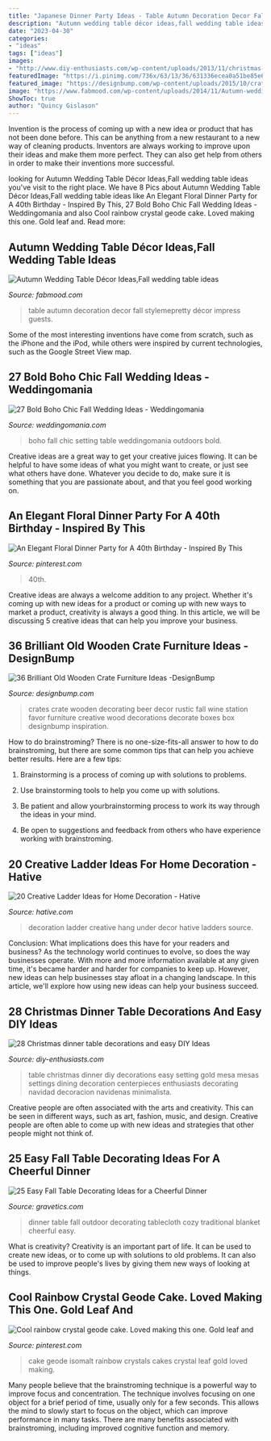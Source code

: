 ```yaml
---
title: "Japanese Dinner Party Ideas - Table Autumn Decoration Decor Fall Stylemepretty Décor Impress Guests"
description: "Autumn wedding table décor ideas,fall wedding table ideas"
date: "2023-04-30"
categories:
- "ideas"
tags: ["ideas"]
images:
- "http://www.diy-enthusiasts.com/wp-content/uploads/2013/11/christmas-dinner-table-setting-minimalistic-gold-red-e1415992811803.jpg"
featuredImage: "https://i.pinimg.com/736x/63/13/36/631336ecea0a51be85e6797ff8a98dbc.jpg"
featured_image: "https://designbump.com/wp-content/uploads/2015/10/crate09.jpg"
image: "https://www.fabmood.com/wp-content/uploads/2014/11/Autumn-wedding-table-decoration-ideas2.jpg"
ShowToc: true
author: "Quincy Gislason"
---
```



Invention is the process of coming up with a new idea or product that has not been done before. This can be anything from a new restaurant to a new way of cleaning products. Inventors are always working to improve upon their ideas and make them more perfect. They can also get help from others in order to make their inventions more successful.

	

		
looking for Autumn Wedding Table Décor Ideas,Fall wedding table ideas you've visit to the right place. We have 8 Pics about Autumn Wedding Table Décor Ideas,Fall wedding table ideas like An Elegant Floral Dinner Party for A 40th Birthday - Inspired By This, 27 Bold Boho Chic Fall Wedding Ideas - Weddingomania and also Cool rainbow crystal geode cake. Loved making this one. Gold leaf and. Read more:
		
    
## Autumn Wedding Table Décor Ideas,Fall Wedding Table Ideas

<img loading=lazy src="https://www.fabmood.com/wp-content/uploads/2014/11/Autumn-wedding-table-decoration-ideas2.jpg" onerror="this.onerror=null;this.src='https://tse4.mm.bing.net/th?id=OIP._m6A7H48PbX4lrHnCsUb1AHaLH&amp;pid=15.1';" alt="Autumn Wedding Table Décor Ideas,Fall wedding table ideas">

_Source: fabmood.com_

>table autumn decoration decor fall stylemepretty décor impress guests. 

	

Some of the most interesting inventions have come from scratch, such as the iPhone and the iPod, while others were inspired by current technologies, such as the Google Street View map.

    
## 27 Bold Boho Chic Fall Wedding Ideas - Weddingomania

<img loading=lazy src="https://i.weddingomania.com/2016/06/22-fall-boho-chic-wedding-table-setting.jpg" onerror="this.onerror=null;this.src='https://tse1.mm.bing.net/th?id=OIP.FDld658qi0cVsJgT2bHCMwHaLH&amp;pid=15.1';" alt="27 Bold Boho Chic Fall Wedding Ideas - Weddingomania">

_Source: weddingomania.com_

>boho fall chic setting table weddingomania outdoors bold. 

	

Creative ideas are a great way to get your creative juices flowing. It can be helpful to have some ideas of what you might want to create, or just see what others have done. Whatever you decide to do, make sure it is something that you are passionate about, and that you feel good working on.

    
## An Elegant Floral Dinner Party For A 40th Birthday - Inspired By This

<img loading=lazy src="https://i.pinimg.com/736x/63/13/36/631336ecea0a51be85e6797ff8a98dbc.jpg" onerror="this.onerror=null;this.src='https://tse4.mm.bing.net/th?id=OIP.lkNo4beu6yOpqBy28ZCQwgHaKH&amp;pid=15.1';" alt="An Elegant Floral Dinner Party for A 40th Birthday - Inspired By This">

_Source: pinterest.com_

>40th. 

	

Creative ideas are always a welcome addition to any project. Whether it's coming up with new ideas for a product or coming up with new ways to market a product, creativity is always a good thing. In this article, we will be discussing 5 creative ideas that can help you improve your business.

    
## 36 Brilliant Old Wooden Crate Furniture Ideas -DesignBump

<img loading=lazy src="https://designbump.com/wp-content/uploads/2015/10/crate09.jpg" onerror="this.onerror=null;this.src='https://tse3.mm.bing.net/th?id=OIP.ywL7SreYT2_Rk7nFWorIXAHaLH&amp;pid=15.1';" alt="36 Brilliant Old Wooden Crate Furniture Ideas -DesignBump">

_Source: designbump.com_

>crates crate wooden decorating beer decor rustic fall wine station favor furniture creative wood decorations decorate boxes box designbump inspiration. 

	

How to do brainstroming?
There is no one-size-fits-all answer to how to do brainstroming, but there are some common tips that can help you achieve better results. Here are a few tips:
1. Brainstorming is a process of coming up with solutions to problems.

2. Use brainstorming tools to help you come up with solutions.

3. Be patient and allow yourbrainstorming process to work its way through the ideas in your mind.

4. Be open to suggestions and feedback from others who have experience working with brainstroming.

    
## 20 Creative Ladder Ideas For Home Decoration - Hative

<img loading=lazy src="https://hative.com/wp-content/uploads/2014/06/ladder-decor-ideas/20-ladder-decor-ideas.jpg" onerror="this.onerror=null;this.src='https://tse2.mm.bing.net/th?id=OIP.DnWg652kQc8FWCIogHUlCgHaLI&amp;pid=15.1';" alt="20 Creative Ladder Ideas for Home Decoration - Hative">

_Source: hative.com_

>decoration ladder creative hang under decor hative ladders source. 

	

Conclusion: What implications does this have for your readers and business?
As the technology world continues to evolve, so does the way businesses operate. With more and more information available at any given time, it's became harder and harder for companies to keep up. However, new ideas can help businesses stay afloat in a changing landscape. In this article, we'll explore how using new ideas can help your business succeed.

    
## 28 Christmas Dinner Table Decorations And Easy DIY Ideas

<img loading=lazy src="http://www.diy-enthusiasts.com/wp-content/uploads/2013/11/christmas-dinner-table-setting-minimalistic-gold-red-e1415992811803.jpg" onerror="this.onerror=null;this.src='https://tse4.mm.bing.net/th?id=OIP.5o1Ma-rgJWKDjJl3R9WTNAHaKj&amp;pid=15.1';" alt="28 Christmas dinner table decorations and easy DIY Ideas">

_Source: diy-enthusiasts.com_

>table christmas dinner diy decorations easy setting gold mesa mesas settings dining decoration centerpieces enthusiasts decorating navidad decoracion navidenas minimalista. 

	

Creative people are often associated with the arts and creativity. This can be seen in different ways, such as art, fashion, music, and design. Creative people are often able to come up with new ideas and strategies that other people might not think of.

    
## 25 Easy Fall Table Decorating Ideas For A Cheerful Dinner

<img loading=lazy src="http://www.gravetics.com/wp-content/uploads/2017/10/Plad-blanket-instead-of-a-traditional-tablecloth-to-cozy-up-your-outdoor-dinner.jpg" onerror="this.onerror=null;this.src='https://tse2.mm.bing.net/th?id=OIP.IRqqrM2uUz0OwPBYfTYj0wHaJQ&amp;pid=15.1';" alt="25 Easy Fall Table Decorating Ideas for a Cheerful Dinner">

_Source: gravetics.com_

>dinner table fall outdoor decorating tablecloth cozy traditional blanket cheerful easy. 

	

What is creativity?
Creativity is an important part of life. It can be used to create new ideas, or to come up with solutions to old problems. It can also be used to improve people's lives by giving them new ways of looking at things.

    
## Cool Rainbow Crystal Geode Cake. Loved Making This One. Gold Leaf And

<img loading=lazy src="https://i.pinimg.com/736x/0c/b0/e6/0cb0e66ce02629dd129742735286adcb.jpg" onerror="this.onerror=null;this.src='https://tse2.mm.bing.net/th?id=OIP.75-rPDxaU2_ebiwaqXYU2QHaJ3&amp;pid=15.1';" alt="Cool rainbow crystal geode cake. Loved making this one. Gold leaf and">

_Source: pinterest.com_

>cake geode isomalt rainbow crystals cakes crystal leaf gold loved making. 

	

Many people believe that the brainstroming technique is a powerful way to improve focus and concentration. The technique involves focusing on one object for a brief period of time, usually only for a few seconds. This allows the mind to slowly start to focus on the object, which can improve performance in many tasks. There are many benefits associated with brainstroming, including improved cognitive function and memory.

